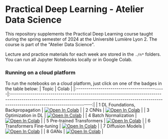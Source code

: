 # Practical Deep Learning - Atelier Data Science

This repository supplements the Practical Deep Learning course taught during the spring semester of 2024 at the Université Lumière Lyon 2. 
The course is part of the "Atelier Data Science".

Lecture and practice materials for each week are stored in the `./n*` folders. You can run all Jupyter Notebooks locally or in Google Colab.


### Running on a cloud platform

To run the notebooks on a cloud platform, just click on one of the badges in the table below:
| Topic                                     | Colab |
|:--------------------------------------------|:----------------------------------------------------------------------------------------------------------------------------------------------------------------------------------------------------:|
| 1 DL Foundations, Backpropagation                               | [![Open In Colab](https://colab.research.google.com/assets/colab-badge.svg)](https://colab.research.google.com/github/upunaprosk/ul2-atelier-data-science/blob/master/01_backprop/sem01.ipynb)           |
| 2 CNNs                            | [![Open In Colab](https://colab.research.google.com/assets/colab-badge.svg)](https://colab.research.google.com/github/upunaprosk/ul2-atelier-data-science/blob/master/02_cnn/sem02-image_convolution.ipynb)           |
| 3 Optimization in DL                               | [![Open In Colab](https://colab.research.google.com/assets/colab-badge.svg)](https://colab.research.google.com/github/upunaprosk/ul2-atelier-data-science/blob/master/03_optimization/sem03-optimization.ipynb)           |
| 4 Batch Normalization                               | [![Open In Colab](https://colab.research.google.com/assets/colab-badge.svg)](https://colab.research.google.com/github/upunaprosk/ul2-atelier-data-science/blob/master/04_batchnorm/sem04-resnet_shap.ipynb)           |
| 5 Pre-trained Transformers                              | [![Open In Colab](https://colab.research.google.com/assets/colab-badge.svg)](https://colab.research.google.com/github/upunaprosk/ul2-atelier-data-science/blob/master/05_transformers/05_transformers.ipynb)           |
| 6 Transformers Fine-tuning                                | [![Open In Colab](https://colab.research.google.com/assets/colab-badge.svg)](https://colab.research.google.com/github/upunaprosk/ul2-atelier-data-science/blob/master/06_transformers_tuning/06_transformers_tuning.ipynb)    |
| 7 Diffusion Models                              | [![Open In Colab](https://colab.research.google.com/assets/colab-badge.svg)](https://colab.research.google.com/github/upunaprosk/ul2-atelier-data-science/blob/master/07_diffusions/stable_diffusion.ipynb)           |
| 8 GANs                              | [![Open In Colab](https://colab.research.google.com/assets/colab-badge.svg)](https://colab.research.google.com/github/upunaprosk/ul2-atelier-data-science/blob/master/08_gans/08_GANs.ipynb)           |
